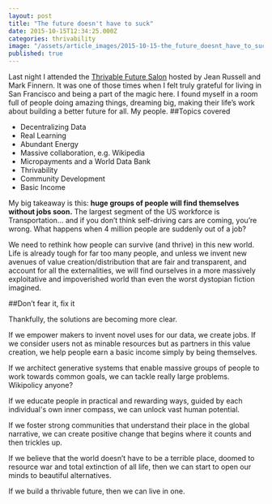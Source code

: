 ```yaml
---
layout: post
title: "The future doesn't have to suck"
date: 2015-10-15T12:34:25.000Z
categories: thrivability
image: "/assets/article_images/2015-10-15-the_future_doesnt_have_to_suck/tumblr_nr3awxk5Pr1teue7jo1_1280.jpg"
published: true
---
```


Last night I attended the [Thrivable Future Salon](http://www.futuresalon.org/2015/09/thrivable-future-salon-14th-of-october.html "Future Salon") hosted by Jean Russell and Mark Finnern. It was one of those times when I felt truly grateful for living in San Francisco and being a part of the magic here. I found myself in a room full of people doing amazing things, dreaming big, making their life’s work about building a better future for all. My people.
##Topics covered

- Decentralizing Data
- Real Learning
- Abundant Energy
- Massive collaboration, e.g. Wikipedia
- Micropayments and a World Data Bank
- Thrivability
- Community Development
- Basic Income

My big takeaway is this: **huge groups of people will find themselves without jobs soon.** The largest segment of the US workforce is Transportation… and if you don’t think self-driving cars are coming, you’re wrong. What happens when 4 million people are suddenly out of a job?

We need to rethink how people can survive (and thrive) in this new world. Life is already tough for far too many people, and unless we invent new avenues of value creation/distribution that are fair and transparent, and account for all the externalities, we will find ourselves in a more massively exploitative and impoverished world than even the worst dystopian fiction imagined.

##Don’t fear it, fix it

Thankfully, the solutions are becoming more clear.

If we empower makers to invent novel uses for our data, we create jobs. If we consider users not as minable resources but as partners in this value creation, we help people earn a basic income simply by being themselves.

If we architect generative systems that enable massive groups of people to work towards common goals, we can tackle really large problems. Wikipolicy anyone?

If we educate people in practical and rewarding ways, guided by each individual's own inner compass, we can unlock vast human potential.

If we foster strong communities that understand their place in the global narrative, we can create positive change that begins where it counts and then trickles up.

If we believe that the world doesn’t have to be a terrible place, doomed to resource war and total extinction of all life, then we can start to open our minds to beautiful alternatives.

If we build a thrivable future, then we can live in one.

